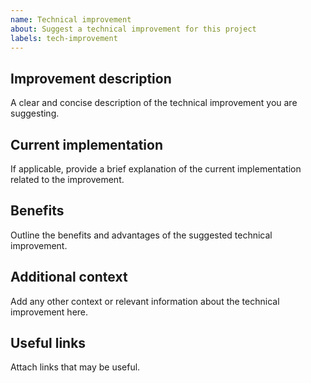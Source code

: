 ```yaml
---
name: Technical improvement
about: Suggest a technical improvement for this project
labels: tech-improvement
---
```


## Improvement description

A clear and concise description of the technical improvement you are suggesting.

## Current implementation

If applicable, provide a brief explanation of the current implementation related to the improvement.

## Benefits

Outline the benefits and advantages of the suggested technical improvement.

## Additional context <!-- optional, remove if not applicable -->

Add any other context or relevant information about the technical improvement here.

## Useful links <!-- optional, remove if not applicable -->

Attach links that may be useful.
